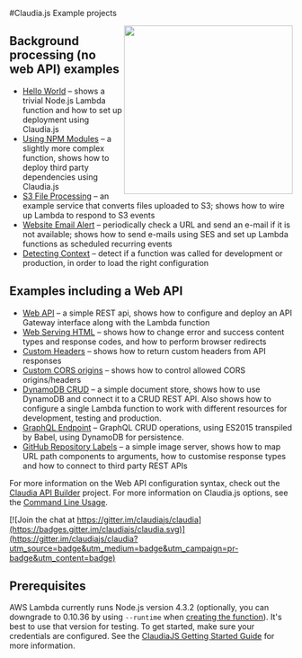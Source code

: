#Claudia.js Example projects

<img src="https://claudiajs.github.io/claudiajs.com/assets/claudiajs.svg" height="300" align="right" />

## Background processing (no web API) examples
  * [Hello World](hello-world) &ndash; shows a trivial Node.js Lambda function and how to set up deployment using Claudia.js
  * [Using NPM Modules](using-npm-modules) &ndash; a slightly more complex function, shows how to deploy third party dependencies using Claudia.js
  * [S3 File Processing](s3-file-processing) &ndash; an example service that converts files uploaded to S3; shows how to wire up Lambda to respond to S3 events
  * [Website Email Alert](website-email-alert) &ndash; periodically check a URL and send an e-mail if it is not available; shows how to send e-mails using SES and set up Lambda functions as scheduled recurring events
  * [Detecting Context](detecting-context) &ndash; detect if a function was called for development or production, in order to load the right configuration 

## Examples including a Web API

  * [Web API](web-api) &ndash; a simple REST api, shows how to configure and deploy an API Gateway interface along with the Lambda function
  * [Web Serving HTML](web-serving-html) &ndash; shows how to change error and success content types and response codes, and how to perform browser redirects
  * [Custom Headers](web-api-custom-headers) &ndash; shows how to return custom headers from API responses
  * [Custom CORS origins](web-api-custom-cors) &ndash; shows how to control allowed CORS origins/headers
  * [DynamoDB CRUD](dynamodb-example) &ndash; a simple document store, shows how to use DynamoDB and connect it to a CRUD REST API. Also shows how to configure a single Lambda function to work with different resources for development, testing and production.
  * [GraphQL Endpoint](graphql-example) &ndash; GraphQL CRUD operations, using ES2015 transpiled by Babel, using DynamoDB for persistence.
  * [GitHub Repository Labels](github-repo-labels) &ndash; a simple image server, shows how to map URL path components to arguments, how to customise response types and how to connect to third party REST APIs

For more information on the Web API configuration syntax, check out the [Claudia API Builder](https://github.com/claudiajs/claudia-api-builder/blob/master/README.md) project. For more information on Claudia.js options, see the [Command Line Usage](https://github.com/claudiajs/claudia/blob/master/bin/usage.txt).

[![Join the chat at https://gitter.im/claudiajs/claudia](https://badges.gitter.im/claudiajs/claudia.svg)](https://gitter.im/claudiajs/claudia?utm_source=badge&utm_medium=badge&utm_campaign=pr-badge&utm_content=badge)

## Prerequisites

AWS Lambda currently runs Node.js version 4.3.2 (optionally, you can downgrade to 0.10.36 by using `--runtime` when [creating the function](https://github.com/claudiajs/claudia/blob/master/docs/create.md)). It's best to use that version for testing. To get started, make sure your credentials are configured. See the [ClaudiaJS Getting Started Guide](https://github.com/claudiajs/claudia/blob/master/getting_started.md) for more information.
